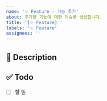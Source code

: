 ```yaml
---
name: '✨ Feature - 기능 추가'
about: 추가할 기능에 대한 이슈를 생성합니다.
title: '[✨ Feature] '
labels: '✨ Feature'
assignees: ''
---
```


## 📝 Description

<!-- 작업에 대한 간단한 설명을 작성해 주세요. -->

## ✅ Todo

<!-- 할 일을 체크박스 형태로 작성해 주세요. -->

- [ ] 할 일
